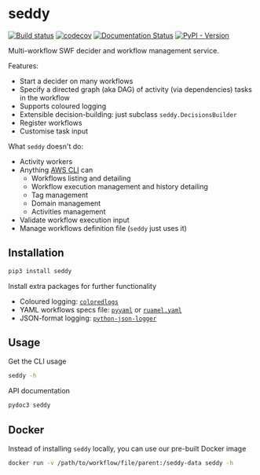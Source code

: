 # seddy
[![Build status](
https://github.com/EpicWink/seddy/workflows/test/badge.svg?branch=master)](
https://github.com/EpicWink/seddy/actions?query=branch%3Amaster+workflow%3Atest)
[![codecov](https://codecov.io/gh/EpicWink/seddy/branch/master/graph/badge.svg)](
https://codecov.io/gh/EpicWink/seddy)
[![Documentation Status](https://readthedocs.org/projects/seddy/badge/?version=latest)](
https://seddy.readthedocs.io/en/latest/?badge=latest)
[![PyPI - Version](https://img.shields.io/pypi/v/seddy?logo=pypi)](
https://pypi.org/project/seddy/)

Multi-workflow SWF decider and workflow management service.

Features:
* Start a decider on many workflows
* Specify a directed graph (aka DAG) of activity (via dependencies) tasks in the
  workflow
* Supports coloured logging
* Extensible decision-building: just subclass `seddy.DecisionsBuilder`
* Register workflows
* Customise task input

What `seddy` doesn't do:
* Activity workers
* Anything [AWS CLI](https://aws.amazon.com/cli/) can
  * Workflows listing and detailing
  * Workflow execution management and history detailing
  * Tag management
  * Domain management
  * Activities management
* Validate workflow execution input
* Manage workflows definition file (`seddy` just uses it)

## Installation
```bash
pip3 install seddy
```

Install extra packages for further functionality
* Coloured logging: [`coloredlogs`](https://pypi.org/project/coloredlogs/)
* YAML workflows specs file: [`pyyaml`](https://pypi.org/project/PyYAML/) or
  [`ruamel.yaml`](https://pypi.org/project/ruamel.yaml/)
* JSON-format logging:
  [`python-json-logger`](https://pypi.org/project/python-json-logger/)

## Usage
Get the CLI usage
```bash
seddy -h
```

API documentation
```bash
pydoc3 seddy
```

## Docker
Instead of installing `seddy` locally, you can use our pre-built Docker image
```bash
docker run -v /path/to/workflow/file/parent:/seddy-data seddy -h
```
